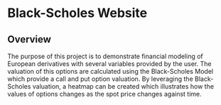 # Black-Scholes Website

## Overview

The purpose of this project is to demonstrate financial modeling of European derivatives with several variables provided by the user. The valuation of this options are calculated using the Black-Scholes Model which provide a call and put option valuation. By leveraging the Black-Scholes valuation, a heatmap can be created which illustrates how the values of options changes as the spot price changes against time.